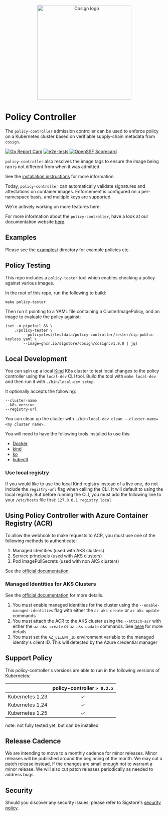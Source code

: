 <p align="center">
  <img style="max-width: 100%;width: 300px;" src="https://raw.githubusercontent.com/sigstore/community/main/artwork/policy-controller/Horizontal/Full%20Color/sigstore_policycontroller-horizontal-color.svg" alt="Cosign logo"/>
</p>

# Policy Controller

The `policy-controller` admission controller can be used to enforce policy on a Kubernetes cluster based on verifiable supply-chain metadata from `cosign`.

[![Go Report Card](https://goreportcard.com/badge/github.com/sigstore/policy-controller)](https://goreportcard.com/report/github.com/sigstore/policy-controller)
[![e2e-tests](https://github.com/sigstore/policy-controller/actions/workflows/kind-e2e-cosigned.yaml/badge.svg)](https://github.com/sigstore/policy-controller/actions/workflows/kind-e2e-cosigned.yaml)
[![OpenSSF Scorecard](https://api.securityscorecards.dev/projects/github.com/sigstore/policy-controller/badge)](https://api.securityscorecards.dev/projects/github.com/sigstore/policy-controller)

`policy-controller` also resolves the image tags to ensure the image being ran is not different from when it was admitted.

See the [installation instructions](https://docs.sigstore.dev/policy-controller/installation) for more information.

Today, `policy-controller` can automatically validate signatures and
attestations on container images.
Enforcement is configured on a per-namespace basis, and multiple keys are supported.

We're actively working on more features here.

For more information about the `policy-controller`, have a look at our documentation website [here](https://docs.sigstore.dev/policy-controller/overview).

## Examples

Please see the [examples/](./examples/) directory for example policies etc.

## Policy Testing

This repo includes a `policy-tester` tool which enables checking a policy against
various images.

In the root of this repo, run the following to build:
```
make policy-tester
```

Then run it pointing to a YAML file containing a ClusterImagePolicy, and an image to evaluate the policy against:
```
(set -o pipefail && \
    ./policy-tester \
        --policy=test/testdata/policy-controller/tester/cip-public-keyless.yaml \
        --image=ghcr.io/sigstore/cosign/cosign:v1.9.0 | jq)
```

## Local Development

You can spin up a local [Kind](https://kind.sigs.k8s.io/) K8s cluster to test local changes to the policy controller using the `local-dev`
CLI tool. Build the tool with `make local-dev` and then run it with `./bin/local-dev setup`.

It optionally accepts the following:

```
--cluster-name
--k8s-version
--registry-url
```

You can clean up the cluster with `./bin/local-dev clean --cluster-name=<my cluster name>`.

You will need to have the following tools installed to use this:
- [Docker](https://docs.docker.com/get-docker/)
- [kind](https://kind.sigs.k8s.io/)
- [ko](https://ko.build/install/)
- [kubectl](https://kubernetes.io/docs/tasks/tools/)

### Use local registry

If you would like to use the local Kind registry instead of a live one,
do not include the `registry-url` flag when calling the CLI. It will default to using the local registry. But before running the CLI, you must add the following line to your `/etc/hosts` file first:
`127.0.0.1 registry.local`

## Using Policy Controller with Azure Container Registry (ACR)

To allow the webhook to make requests to ACR, you must use one of the following 
methods to authenticate:

1. Managed identities (used with AKS clusters)
1. Service principals (used with AKS clusters)
1. Pod imagePullSecrets (used with non AKS clusters)

See the [official documentation](https://learn.microsoft.com/en-us/azure/container-registry/authenticate-kubernetes-options#scenarios).

### Managed Identities for AKS Clusters

See the [official documentation](https://learn.microsoft.com/en-us/azure/aks/cluster-container-registry-integration?toc=%2Fazure%2Fcontainer-registry%2Ftoc.json&bc=%2Fazure%2Fcontainer-registry%2Fbreadcrumb%2Ftoc.json&tabs=azure-cli) for 
more details.

1. You must enable managed identities for the cluster using the `--enable-managed-identities` flag with either the `az aks create` or `az aks update` commands
1. You must attach the ACR to the AKS cluster using the `--attach-acr` with either 
the `az aks create` or `az aks update` commands. See [here](https://learn.microsoft.com/en-us/azure/aks/cluster-container-registry-integration?toc=%2Fazure%2Fcontainer-registry%2Ftoc.json&bc=%2Fazure%2Fcontainer-registry%2Fbreadcrumb%2Ftoc.json&tabs=azure-cli#create-a-new-aks-cluster-and-integrate-with-an-existing-acr) for more details
1. You must set the `AZ_CLIENT_ID` environment variable to the managed identity's client ID. 
This will detected by the Azure credential manager

## Support Policy

This policy-controller's versions are able to run in the following versions of Kubernetes:

|  | policy-controller `> 0.2.x` |
|---|:---:|
| Kubernetes 1.23 | ✓ |
| Kubernetes 1.24 | ✓ |
| Kubernetes 1.25 | ✓ |

note: not fully tested yet, but can be installed

## Release Cadence

We are intending to move to a monthly cadence for minor releases.
Minor releases will be published around the beginning of the month.
We may cut a patch release instead, if the changes are small enough not to warrant a minor release.
We will also cut patch releases periodically as needed to address bugs.

## Security

Should you discover any security issues, please refer to Sigstore's [security
policy](https://github.com/sigstore/policy-controller/security/policy).
